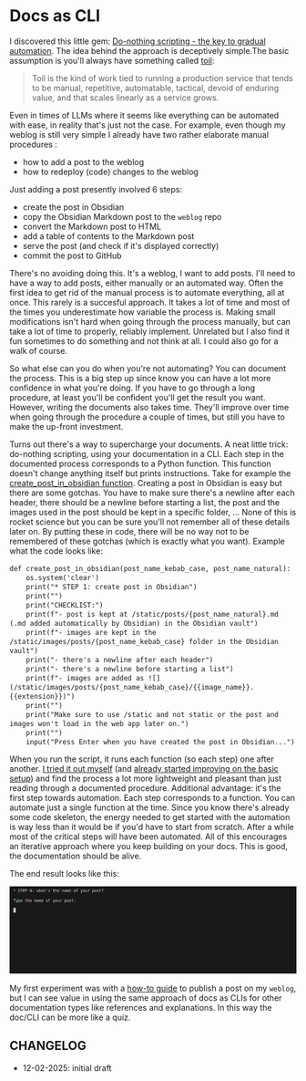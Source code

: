 # Docs as CLI

I discovered this little gem: [Do-nothing scripting - the key to gradual automation](https://blog.danslimmon.com/2019/07/15/do-nothing-scripting-the-key-to-gradual-automation/). The idea behind the approach is deceptively simple.The basic assumption is you'll always have something called [toil](https://sre.google/sre-book/eliminating-toil/):

> Toil is the kind of work tied to running a production service that tends to be manual, repetitive, automatable, tactical, devoid of enduring value, and that scales linearly as a service grows.

Even in times of LLMs where it seems like everything can be automated with ease, in reality that's just not the case. For example, even though my weblog is still very simple I already have two rather elaborate manual procedures :

- how to add a post to the weblog
- how to redeploy (code) changes to the weblog

Just adding a post presently involved 6 steps:

- create the post in Obsidian
- copy the Obsidian Markdown post to the `weblog` repo
- convert the Markdown post to HTML
- add a table of contents to the Markdown post
- serve the post (and check if it's displayed correctly)
- commit the post to GitHub

There's no avoiding doing this. It's a weblog, I want to add posts. I'll need to have a way to add posts, either manually or an automated way. Often the first idea to get rid of the manual process is to automate everything, all at once. This rarely is a succesful approach. It takes a lot of time and most of the times you underestimate how variable the process is. Making small modifications isn't hard when going through the process manually, but can take a lot of time to properly, reliably implement. Unrelated but I also find it fun sometimes to do something and not think at all. I could also go for a walk of course.

So what else can you do when you're not automating? You can document the process. This is a big step up since know you can have a lot more confidence in what you're doing. If you have to go through a long procedure, at least you'll be confident you'll get the result you want. However, writing the documents also takes time. They'll improve over time when going through the procedure a couple of times, but still you have to make the up-front investment.

Turns out there's a way to supercharge your documents. A neat little trick: do-nothing scripting, using your documentation in a CLI. Each step in the documented process corresponds to a Python function. This function doesn't change anything itself but prints instructions. Take for example the [create_post_in_obsidian function](https://github.com/IsaacVerm/weblog/blob/0a4eeafe9aa682e714ec99bdfaa1470a38f75f3a/doc/how-to/add-post.py#L12). Creating a post in Obsidian is easy but there are some gotchas. You have to make sure there's a newline after each header, there should be a newline before starting a list, the post and the images used in the post should be kept in a specific folder, ... None of this is rocket science but you can be sure you'll not remember all of these details later on. By putting these in code, there will be no way not to be remembered of these gotchas (which is exactly what you want). Example what the code looks like:

```
def create_post_in_obsidian(post_name_kebab_case, post_name_natural):
    os.system('clear')
    print("* STEP 1: create post in Obsidian")
    print("")
    print("CHECKLIST:")
    print(f"- post is kept at /static/posts/{post_name_natural}.md (.md added automatically by Obsidian) in the Obsidian vault")
    print(f"- images are kept in the /static/images/posts/{post_name_kebab_case} folder in the Obsidian vault")
    print("- there's a newline after each header")
    print("- there's a newline before starting a list")
    print(f"- images are added as ![](/static/images/posts/{post_name_kebab_case}/{{image_name}}.{{extension}})")
    print("")
    print("Make sure to use /static and not static or the post and images won't load in the web app later on.")
    print("")
    input("Press Enter when you have created the post in Obsidian...")
```

When you run the script, it runs each function (so each step) one after another. [I tried it out myself](https://github.com/IsaacVerm/weblog/pull/6) (and [already started improving on the basic setup](https://github.com/IsaacVerm/weblog/pull/10)) and find the process a lot more lightweight and pleasant than just reading through a documented procedure. Additional advantage: it's the first step towards automation. Each step corresponds to a function. You can automate just a single function at the time. Since you know there's already some code skeleton, the energy needed to get started with the automation is way less than it would be if you'd have to start from scratch. After a while most of the critical steps will have been automated. All of this encourages an iterative approach where you keep building on your docs. This is good, the documentation should be alive.

The end result looks like this:

![](/static/images/posts/docs-as-cli/doc-cli-all-steps.gif)

My first experiment was with a [how-to guide](https://diataxis.fr/) to publish a post on my `weblog`, but I can see value in using the same approach of docs as CLIs for other documentation types like references and explanations. In this way the doc/CLI can be more like a quiz.

## CHANGELOG

- 12-02-2025: initial draft